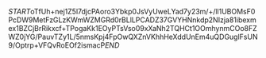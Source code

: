 $START$oTfUh+nej1Z5l7djcPAoro3Ybkp0JsVyUweLYad7y23m/+/ll1UBOMsF0PcDW9MetFzGLzKWmWZMGRd0rBLlLPCADZ37GVYHNnkdp2NIzja81ibexmex1BZCjBrRikxcf+TPogaKk1EOyPTsVso09xXaNh2TQHCt1OOmhynmCOo8FZWZ0jYG/PauvTZy1L/5nmsKpj4FpOwQXZnVKhhHeXddUnEm4uQDGuglFsUN9/Optrp+VFQvRoEOf2ismacP$END$
